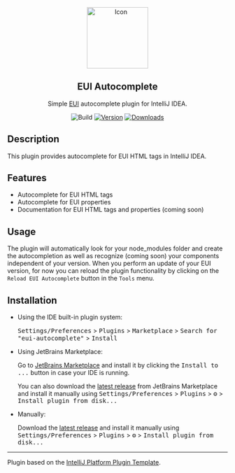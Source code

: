 <div align="center">
  <img width="140" src="https://eui.ecdevops.eu/eui-showcase-ux-components-18.x/assets/images/common/eui-logo.svg" alt="Icon"/>
  <h2 align="center">EUI Autocomplete</h2>
  <p align="center">  Simple <a href="https://eui.ecdevops.eu/">EUI</a> autocomplete plugin for IntelliJ IDEA.</p>
</div>
<div align="center">

![Build](https://github.com/soares-daniel/eui-autocomplete/workflows/Build/badge.svg)
[![Version](https://img.shields.io/jetbrains/plugin/v/26235-eui-autocomplete.svg)](https://plugins.jetbrains.com/plugin/26235-eui-autocomplete)
[![Downloads](https://img.shields.io/jetbrains/plugin/d/26235-eui-autocomplete.svg)](https://plugins.jetbrains.com/plugin/26235-eui-autocomplete)

</div>

<!-- Plugin description -->

## Description

This plugin provides autocomplete for EUI HTML tags in IntelliJ IDEA.

## Features

- Autocomplete for EUI HTML tags
- Autocomplete for EUI properties
- Documentation for EUI HTML tags and properties (coming soon)

## Usage

The plugin will automatically look for your node_modules folder and create the autocompletion as well as recognize (coming soon) your components independent of your version.
When you perform an update of your EUI version, for now you can reload the plugin functionality by clicking on the `Reload EUI Autocomplete` button in the `Tools` menu.

<!-- Plugin description end -->

## Installation

- Using the IDE built-in plugin system:
  
  <kbd>Settings/Preferences</kbd> > <kbd>Plugins</kbd> > <kbd>Marketplace</kbd> > <kbd>Search for "eui-autocomplete"</kbd> >
  <kbd>Install</kbd>
  
- Using JetBrains Marketplace:

  Go to [JetBrains Marketplace](https://plugins.jetbrains.com/plugin/26235-eui-autocomplete) and install it by clicking the <kbd>Install to ...</kbd> button in case your IDE is running.

  You can also download the [latest release](https://plugins.jetbrains.com/plugin/26235-eui-autocomplete/versions) from JetBrains Marketplace and install it manually using
  <kbd>Settings/Preferences</kbd> > <kbd>Plugins</kbd> > <kbd>⚙️</kbd> > <kbd>Install plugin from disk...</kbd>

- Manually:

  Download the [latest release](https://github.com/soares-daniel/eui-autocomplete/releases/latest) and install it manually using
  <kbd>Settings/Preferences</kbd> > <kbd>Plugins</kbd> > <kbd>⚙️</kbd> > <kbd>Install plugin from disk...</kbd>

---
Plugin based on the [IntelliJ Platform Plugin Template][template].

[template]: https://github.com/JetBrains/intellij-platform-plugin-template
[docs:plugin-description]: https://plugins.jetbrains.com/docs/intellij/plugin-user-experience.html#plugin-description-and-presentation
